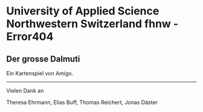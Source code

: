 

University of Applied Science Northwestern Switzerland fhnw - Error404
============================================================

Der grosse Dalmuti
--------------------

Ein Kartenspiel von Amigo.

______________

Vielen Dank an

Theresa Ehrmann,
Elias Buff,
Thomas Reichert,
Jonas Däster

